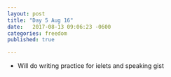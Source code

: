 ```yaml
---
layout: post
title: "Day 5 Aug 16"
date:   2017-08-13 09:06:23 -0600
categories: freedom
published: true

---
```



* Will do writing practice for ielets and speaking gist